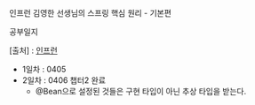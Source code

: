 인프런 김영한 선생님의 스프링 핵심 원리 - 기본편

공부일지

[출처] : [인프런](https://www.inflearn.com/course/%EC%8A%A4%ED%94%84%EB%A7%81-%ED%95%B5%EC%8B%AC-%EC%9B%90%EB%A6%AC-%EA%B8%B0%EB%B3%B8%ED%8E%B8/)

- 1일차 : 0405
- 2일차 : 0406 챕터2 완료
    - @Bean으로 설정된 것들은 구현 타입이 아닌 추상 타입을 받는다.